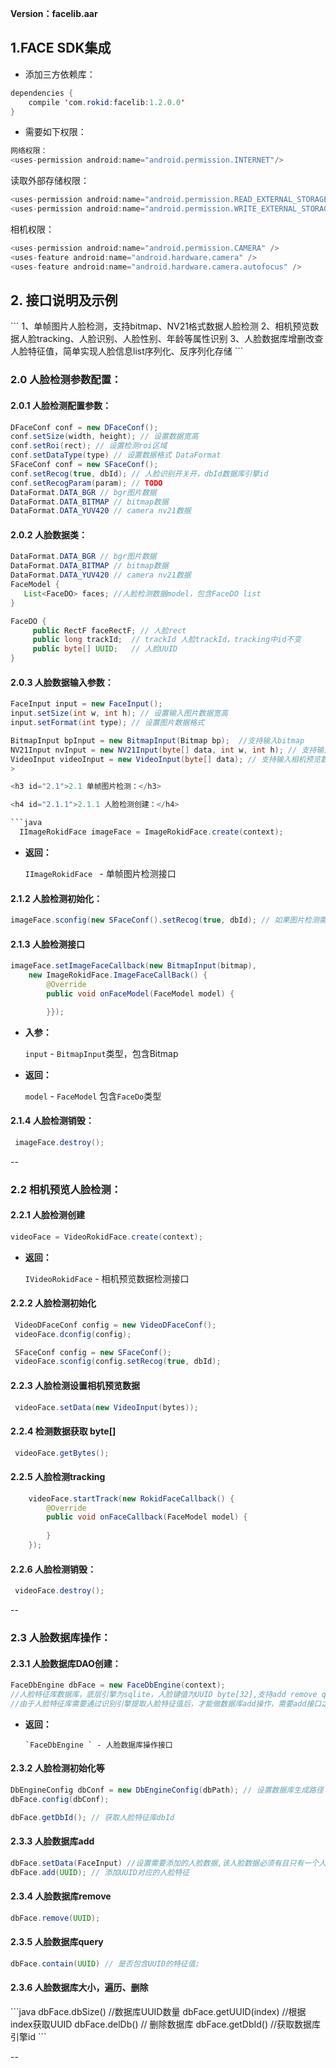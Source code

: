 **Version：facelib.aar**

<h2 id="1">1.FACE SDK集成</h2>

* 添加三方依赖库：

```java
dependencies {
    compile 'com.rokid:facelib:1.2.0.0'
}
```

*  需要如下权限：

```java
网络权限：
<uses-permission android:name="android.permission.INTERNET"/>
```

读取外部存储权限：
```java
<uses-permission android:name="android.permission.READ_EXTERNAL_STORAGE"/>
<uses-permission android:name="android.permission.WRITE_EXTERNAL_STORAGE/>
```
相机权限：
```java
<uses-permission android:name="android.permission.CAMERA" />
<uses-feature android:name="android.hardware.camera" />
<uses-feature android:name="android.hardware.camera.autofocus" />
```

<h2 id="2">2. 接口说明及示例</h2>
```
1、单帧图片人脸检测，支持bitmap、NV21格式数据人脸检测
2、相机预览数据人脸tracking、人脸识别、人脸性别、年龄等属性识别
3、人脸数据库增删改查人脸特征值，简单实现人脸信息list序列化、反序列化存储
```

<h3 id="2.0">2.0 人脸检测参数配置：</h3>

<h4 id="2.0.1">2.0.1 人脸检测配置参数：</h4>

```java
DFaceConf conf = new DFaceConf();
conf.setSize(width, height); // 设置数据宽高
conf.setRoi(rect); // 设置检测roi区域
conf.setDataType(type) // 设置数据格式 DataFormat 
SFaceConf conf = new SFaceConf();
conf.setRecog(true, dbId); // 人脸识别开关开，dbId数据库引擎id
conf.setRecogParam(param); // TODO 
DataFormat.DATA_BGR // bgr图片数据
DataFormat.DATA_BITMAP // bitmap数据
DataFormat.DATA_YUV420 // camera nv21数据
```

<h4 id="2.0.2">2.0.2 人脸数据类：</h4>

```java
DataFormat.DATA_BGR // bgr图片数据
DataFormat.DATA_BITMAP // bitmap数据
DataFormat.DATA_YUV420 // camera nv21数据 
FaceModel {
   List<FaceDO> faces; //人脸检测数据model，包含FaceDO list
}

FaceDO {
     public RectF faceRectF; // 人脸rect
     public long trackId;  // trackId 人脸trackId，tracking中id不变
     public byte[] UUID;   // 人脸UUID
}
```

<h4 id="2.0.3">2.0.3 人脸数据输入参数：</h4>

```java
FaceInput input = new FaceInput();
input.setSize(int w, int h); // 设置输入图片数据宽高
input.setFormat(int type); // 设置图片数据格式

BitmapInput bpInput = new BitmapInput(Bitmap bp);  //支持输入bitmap
NV21Input nvInput = new NV21Input(byte[] data, int w, int h); // 支持输入nv21数据
VideoInput videoInput = new VideoInput(byte[] data); // 支持输入相机预览数据
>

<h3 id="2.1">2.1 单帧图片检测：</h3>

<h4 id="2.1.1">2.1.1 人脸检测创建：</h4>

​```java
  IImageRokidFace imageFace = ImageRokidFace.create(context);
```

  * **返回：**

      `IImageRokidFace ` - 单帧图片检测接口

<h4 id="2.1.2">2.1.2 人脸检测初始化：</h4>

```java
imageFace.sconfig(new SFaceConf().setRecog(true, dbId); // 如果图片检测需要人脸识别，则sconfig
```


<h4 id="2.1.3">2.1.3 人脸检测接口</h4>

```java
imageFace.setImageFaceCallback(new BitmapInput(bitmap),
	new ImageRokidFace.ImageFaceCallBack() {
	    @Override
	    public void onFaceModel(FaceModel model) {

	    }});
```




* **入参：**

    `input` - `BitmapInput`类型，包含Bitmap
* **返回：**

    `model` - `FaceModel` 包含`FaceDo`类型

<h4 id="2.1.4">2.1.4 人脸检测销毁：</h4>

```java
 imageFace.destroy();
```

--
<h3 id="2.2">2.2 相机预览人脸检测：</h3>

<h4 id="2.2.1">2.2.1 人脸检测创建</h4>

```java
videoFace = VideoRokidFace.create(context);
```

  * **返回：**

      `IVideoRokidFace` - 相机预览数据检测接口

<h4 id="2.2.2">2.2.2 人脸检测初始化</h4>

```java
 VideoDFaceConf config = new VideoDFaceConf();
 videoFace.dconfig(config);

 SFaceConf config = new SFaceConf();
 videoFace.sconfig(config.setRecog(true, dbId);
```

<h4 id="2.2.3">2.2.3 人脸检测设置相机预览数据</h4>

```java
 videoFace.setData(new VideoInput(bytes));
```

<h4 id="2.2.4">2.2.4 检测数据获取 byte[]</h4>

```java
 videoFace.getBytes();
```

<h4 id="2.2.5">2.2.5 人脸检测tracking</h4>

```java
    videoFace.startTrack(new RokidFaceCallback() {
        @Override
        public void onFaceCallback(FaceModel model) {
        
        }
    });
```

<h4 id="2.2.6">2.2.6 人脸检测销毁：</h4>

```java
 videoFace.destroy();
```

--

<h3 id="2.3">2.3 人脸数据库操作：</h3>

<h4 id="2.3.1">2.3.1 人脸数据库DAO创建：</h4>

```java
FaceDbEngine dbFace = new FaceDbEngine(context);
//人脸特征库数据库，底层引擎为sqlite，人脸键值为UUID byte[32],支持add remove query操作
//由于人脸特征库需要通过识别引擎提取人脸特征值后，才能做数据库add操作，需要add接口之前必须调用setData

```

* **返回：**

      `FaceDbEngine ` - 人脸数据库操作接口

<h4 id="2.3.2">2.3.2 人脸检测初始化等</h4>

```java
DbEngineConfig dbConf = new DbEngineConfig(dbPath); // 设置数据库生成路径
dbFace.config(dbConf);

dbFace.getDbId(); // 获取人脸特征库dbId
```

<h4 id="2.3.3">2.3.3 人脸数据库add</h4>

```java
dbFace.setData(FaceInput) //设置需要添加的人脸数据,该人脸数据必须有且只有一个人脸，否则会导致添加人脸失败
dbFace.add(UUID); // 添加UUID对应的人脸特征
```


<h4 id="2.3.4">2.3.4 人脸数据库remove</h4>

```java
dbFace.remove(UUID);
```

<h4 id="2.3.5">2.3.5 人脸数据库query</h4>

```java
dbFace.contain(UUID) // 是否包含UUID的特征值;
```

<h4 id="2.3.6">2.3.6 人脸数据库大小，遍历、删除</h4>
```java
 dbFace.dbSize() //数据库UUID数量
 dbFace.getUUID(index) //根据index获取UUID
 dbFace.delDb() // 删除数据库
 dbFace.getDbId() //获取数据库引擎id
```

--
